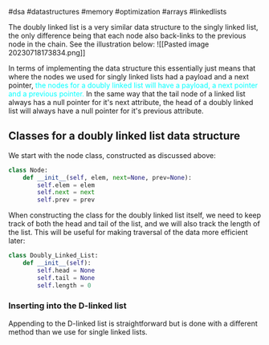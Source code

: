 #dsa #datastructures #memory #optimization #arrays #linkedlists

The doubly linked list is a very similar data structure to the singly linked list, the only difference being that each node also back-links to the previous node in the chain. See the illustration below:
![[Pasted image 20230718173834.png]]

In terms of implementing the data structure this essentially just means that where the nodes we used for singly linked lists had a payload and a next pointer, <span style="color: cyan;">the nodes for a doubly linked list will have a payload, a next pointer and a previous pointer.</span> In the same way that the tail node of a linked list always has a null pointer for it's next attribute, the head of a doubly linked list will always have a null pointer for it's previous attribute.

## Classes for a doubly linked list data structure
We start with the node class, constructed as discussed above:
```python
class Node:
	def __init__(self, elem, next=None, prev=None):
		self.elem = elem
		self.next = next
		self.prev = prev
```

When constructing the class for the doubly linked list itself, we need to keep track of both the head and tail of the list, and we will also track the length of the list. This will be useful for making traversal of the data more efficient later:
```python
class Doubly_Linked_List:
	def __init__(self):
		self.head = None
		self.tail = None
		self.length = 0
```

### Inserting into the D-linked list
Appending to the D-linked list is straightforward but is done with a different method than we use for single linked lists.

